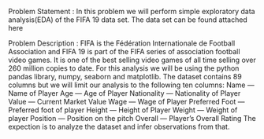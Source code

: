 Problem Statement :
In this problem we will perform simple exploratory data analysis(EDA) of the FIFA 19 data set. The data set can be found attached here<link tbd> 

Problem Description :
FIFA is the Fédération Internationale de Football Association and FIFA 19 is part of the FIFA series of association football video games. 
It is one of the best selling video games of all time selling over 260 million copies to date.
For this analysis we will be using the python pandas library, numpy, seaborn and matplotlib. The dataset contains 89 columns but we will limit our analysis to the following ten columns:
Name — Name of Player
Age — Age of Player
Nationality — Nationality of Player
Value — Current Market Value
Wage — Wage of Player
Preferred Foot — Preferred foot of player
Height — Height of Player
Weight — Weight of player
Position — Position on the pitch
Overall — Player’s Overall Rating
The expection is to analyze the dataset and infer observations from that.


